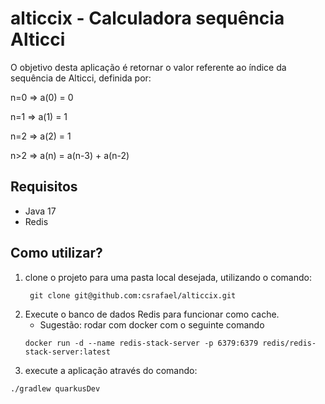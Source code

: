 # alticcix - Calculadora sequência Alticci

O objetivo desta aplicação é retornar o valor referente ao índice da sequência de Alticci, definida por:

n=0 => a(0) = 0

n=1 => a(1) = 1

n=2 => a(2) = 1

n>2 => a(n) = a(n-3) + a(n-2)

## Requisitos

* Java 17
* Redis

## Como utilizar?

1. clone o projeto para uma pasta local desejada, utilizando o comando:
   ```shell script
    git clone git@github.com:csrafael/alticcix.git
    ``` 
2. Execute o banco de dados Redis para funcionar como cache. 
   - Sugestão: rodar com docker com o seguinte comando
   ```shell script
   docker run -d --name redis-stack-server -p 6379:6379 redis/redis-stack-server:latest
   ``` 
3. execute a aplicação através do comando:
```shell script
./gradlew quarkusDev
```


